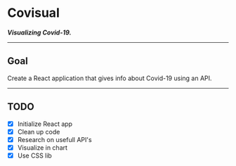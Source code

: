 # Covisual

***Visualizing Covid-19.***

---
## Goal

Create a React application that gives info about Covid-19 using an API.

---
## TODO

* [X] Initialize React app
* [X] Clean up code 
* [X] Research on usefull API's
* [X] Visualize in chart
* [X] Use CSS lib
